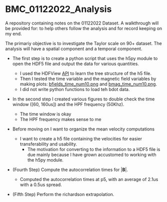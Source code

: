 # BMC_01122022_Analysis
A repository containing notes on the 01122022 Dataset. A walkthrough will be provided for: to help others follow the analysis and for record keeping on my end.


The primariy objective is to investigate the Taylor scale on 90+ dataset. The analysis will have a spatial component and a temporal component.

- The first step is to create a python script that uses the h5py module to open the HDF5 file and output the data for various quantities.
  - I used the HDFView [API](https://www.hdfgroup.org/downloads/hdfview/) to learn the tree structure of the h5 file.
  - Then I tested the time variable and the magnetic field variables by making plots: [bfields_time_num10.png](https://github.com/cacsphysics/BMC_01122022_Analysis/blob/main/Figures/bfields_time_num10.png) and [bmag_time_num10.png](https://github.com/cacsphysics/BMC_01122022_Analysis/blob/main/Figures/bmag_time_num10.png).
  - I did not write python functions to load teh bdot data.

- In the second step I created various figures to double check the time window ([60, 160us]) and the HPF frequency (50Khz).
  - The time window is okay
  - The HPF frequency makes sense to me
- Before moving on I want to organize the mean velocity computations
  - I want to create a h5 file containing the velocities for easier transferability and usability.
    - The motivation for converting to the information to a HDF5 file is due mainly because I have grown accustomed to working with the h5py module.
- (Fourth Step) Compute the autocorrelation times for |**B**|.
  - Computed the autocorrelation times at p5, with an average of 2.1us with a 0.5us spread.
- (Fifth Step) Perform the richardson extrapolation. 
